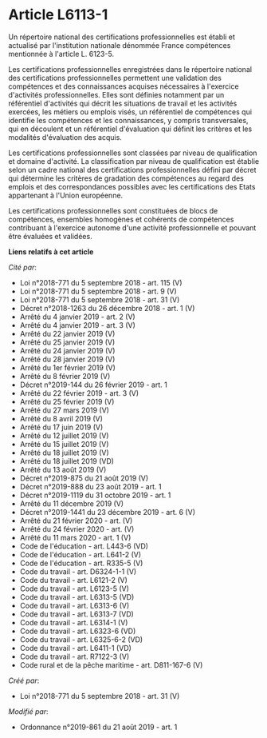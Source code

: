 # Article L6113-1

Un répertoire national des certifications professionnelles est établi et actualisé par l'institution nationale dénommée
France compétences mentionnée à l'article L. 6123-5.

Les certifications professionnelles enregistrées dans le répertoire national des certifications professionnelles permettent
une validation des compétences et des connaissances acquises nécessaires à l'exercice d'activités professionnelles. Elles
sont définies notamment par un référentiel d'activités qui décrit les situations de travail et les activités exercées, les
métiers ou emplois visés, un référentiel de compétences qui identifie les compétences et les connaissances, y compris
transversales, qui en découlent et un référentiel d'évaluation qui définit les critères et les modalités d'évaluation des
acquis.

Les certifications professionnelles sont classées par niveau de qualification et domaine d'activité. La classification par
niveau de qualification est établie selon un cadre national des certifications professionnelles défini par décret qui
détermine les critères de gradation des compétences au regard des emplois et des correspondances possibles avec les
certifications des Etats appartenant à l'Union européenne.

Les certifications professionnelles sont constituées de blocs de compétences, ensembles homogènes et cohérents de compétences
contribuant à l'exercice autonome d'une activité professionnelle et pouvant être évaluées et validées.

**Liens relatifs à cet article**

_Cité par_:

  - Loi n°2018-771 du 5 septembre 2018 - art. 115 (V)
  - Loi n°2018-771 du 5 septembre 2018 - art. 9 (V)
  - Loi n°2018-771 du 5 septembre 2018 - art. 31 (V)
  - Décret n°2018-1263 du 26 décembre 2018 - art. 1 (V)
  - Arrêté du 4 janvier 2019 - art. 2 (V)
  - Arrêté du 4 janvier 2019 - art. 3 (V)
  - Arrêté du 22 janvier 2019 (V)
  - Arrêté du 25 janvier 2019 (V)
  - Arrêté du 24 janvier 2019 (V)
  - Arrêté du 28 janvier 2019 (V)
  - Arrêté du 1er février 2019 (V)
  - Arrêté du 8 février 2019 (V)
  - Décret n°2019-144 du 26 février 2019 - art. 1
  - Arrêté du 22 février 2019 - art. 3 (V)
  - Arrêté du 25 février 2019 (V)
  - Arrêté du 27 mars 2019 (V)
  - Arrêté du 8 avril 2019 (V)
  - Arrêté du 17 juin 2019 (V)
  - Arrêté du 12 juillet 2019 (V)
  - Arrêté du 15 juillet 2019 (V)
  - Arrêté du 18 juillet 2019 (V)
  - Arrêté du 18 juillet 2019 (VD)
  - Arrêté du 13 août 2019 (V)
  - Décret n°2019-875 du 21 août 2019 (V)
  - Décret n°2019-888 du 23 août 2019 - art. 1
  - Décret n°2019-1119 du 31 octobre 2019 - art. 1
  - Arrêté du 11 décembre 2019 (V)
  - Décret n°2019-1441 du 23 décembre 2019 - art. 6 (V)
  - Arrêté du 21 février 2020 - art. (V)
  - Arrêté du 24 février 2020 - art. (V)
  - Arrêté du 11 mars 2020 - art. 1 (V)
  - Code de l'éducation - art. L443-6 (VD)
  - Code de l'éducation - art. L641-2 (V)
  - Code de l'éducation - art. R335-5 (V)
  - Code du travail - art. D6324-1-1 (V)
  - Code du travail - art. L6121-2 (V)
  - Code du travail - art. L6123-5 (V)
  - Code du travail - art. L6313-5 (VD)
  - Code du travail - art. L6313-6 (V)
  - Code du travail - art. L6313-7 (VD)
  - Code du travail - art. L6314-1 (V)
  - Code du travail - art. L6323-6 (VD)
  - Code du travail - art. L6325-6-2 (VD)
  - Code du travail - art. L6411-1 (VD)
  - Code du travail - art. R7122-3 (V)
  - Code rural et de la pêche maritime - art. D811-167-6 (V)

_Créé par_:

  - Loi n°2018-771 du 5 septembre 2018 - art. 31 (V)

_Modifié par_:

  - Ordonnance n°2019-861 du 21 août 2019 - art. 1
